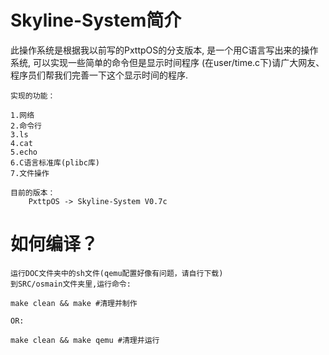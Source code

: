 # Skyline-System简介
此操作系统是根据我以前写的PxttpOS的分支版本, 是一个用C语言写出来的操作系统, 可以实现一些简单的命令但是显示时间程序
(在user/time.c下)请广大网友、程序员们帮我们完善一下这个显示时间的程序.
````
实现的功能：

1.网络
2.命令行
3.ls
4.cat
5.echo
6.C语言标准库(plibc库)
7.文件操作

目前的版本：
    PxttpOS -> Skyline-System V0.7c
````

# 如何编译？

````
运行DOC文件夹中的sh文件(qemu配置好像有问题，请自行下载)
到SRC/osmain文件夹里,运行命令:

make clean && make #清理并制作

OR:

make clean && make qemu #清理并运行

````